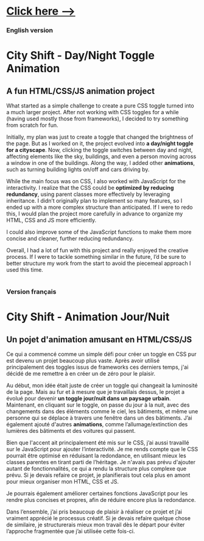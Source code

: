 # [Click here --> ](https://pitarchalexandre.github.io/city_shift/)

### English version
# City Shift - Day/Night Toggle Animation
## A fun HTML/CSS/JS animation project

What started as a simple challenge to create a pure CSS toggle turned into a much larger project. After not working with CSS toggles for a while (having used mostly those from frameworks), I decided to try something from scratch for fun.

Initially, my plan was just to create a toggle that changed the brightness of the page. But as I worked on it, the project evolved into **a day/night toggle for a cityscape**. Now, clicking the toggle switches between day and night, affecting elements like the sky, buildings, and even a person moving across a window in one of the buildings. Along the way, I added other **animations**, such as turning building lights on/off and cars driving by.

While the main focus was on CSS, I also worked with JavaScript for the interactivity. I realize that the CSS could be **optimized by reducing redundancy**, using parent classes more effectively by leveraging inheritance. I didn’t originally plan to implement so many features, so I ended up with a more complex structure than anticipated. If I were to redo this, I would plan the project more carefully in advance to organize my HTML, CSS and JS more efficiently.

I could also improve some of the JavaScript functions to make them more concise and cleaner, further reducing redundancy.

Overall, I had a lot of fun with this project and really enjoyed the creative process. If I were to tackle something similar in the future, I’d be sure to better structure my work from the start to avoid the piecemeal approach I used this time.
#
### Version français
# City Shift - Animation Jour/Nuit
## Un pojet d'animation amusant en HTML/CSS/JS

Ce qui a commencé comme un simple défi pour créer un toggle en CSS pur est devenu un projet beaucoup plus vaste. Après avoir utilisé principalement des toggles issus de frameworks ces derniers temps, j'ai décidé de me remettre à en créer un de zéro pour le plaisir.

Au début, mon idée était juste de créer un toggle qui changeait la luminosité de la page. Mais au fur et à mesure que je travaillais dessus, le projet a évolué pour devenir **un toggle jour/nuit dans un paysage urbain**. Maintenant, en cliquant sur le toggle, on passe du jour à la nuit, avec des changements dans des éléments comme le ciel, les bâtiments, et même une personne qui se déplace à travers une fenêtre dans un des bâtiments. J’ai également ajouté d'autres **animations**, comme l’allumage/extinction des lumières des bâtiments et des voitures qui passent.

Bien que l'accent ait principalement été mis sur le CSS, j’ai aussi travaillé sur le JavaScript pour ajouter l’interactivité. Je me rends compte que le CSS pourrait être optimisé en réduisant la redondance, en utilisant mieux les classes parentes en tirant parti de l’héritage. Je n'avais pas prévu d'ajouter autant de fonctionnalités, ce qui a rendu la structure plus complexe que prévu. Si je devais refaire ce projet, je planifierais tout cela plus en amont pour mieux organiser mon HTML, CSS et JS.

Je pourrais également améliorer certaines fonctions JavaScript pour les rendre plus concises et propres, afin de réduire encore plus la redondance.

Dans l’ensemble, j’ai pris beaucoup de plaisir à réaliser ce projet et j’ai vraiment apprécié le processus créatif. Si je devais refaire quelque chose de similaire, je structurerais mieux mon travail dès le départ pour éviter l’approche fragmentée que j’ai utilisée cette fois-ci.
